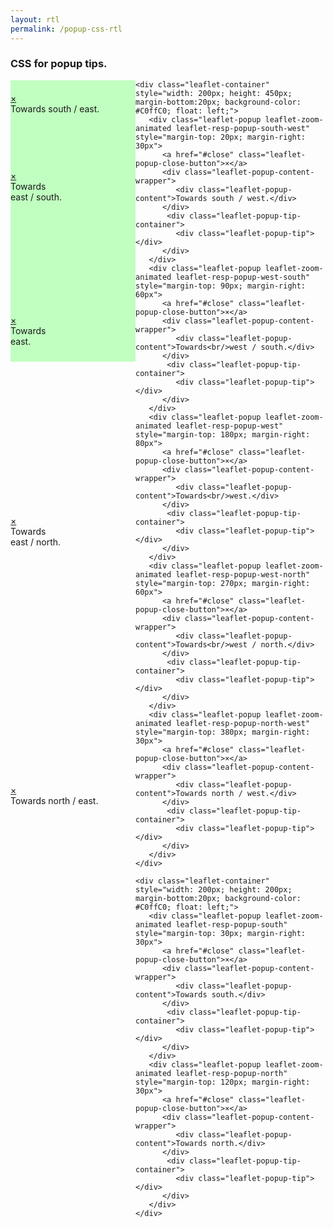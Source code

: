 ```yaml
---
layout: rtl
permalink: /popup-css-rtl
---
```



<div class="callout secondary" style="margin-top: 20px">
<h3>CSS for popup tips.</h3>
</div>

<div>
    <div class="leaflet-container" style="width: 200px; height: 450px; margin-bottom:20px; background-color: #C0ffC0; float: left;">       
       <div class="leaflet-popup leaflet-zoom-animated leaflet-resp-popup-south-east" style="margin-top: 20px; margin-right: 20px">
          <a href="#close" class="leaflet-popup-close-button">×</a>
          <div class="leaflet-popup-content-wrapper">
             <div class="leaflet-popup-content">Towards south / east.</div>
          </div>
           <div class="leaflet-popup-tip-container">
             <div class="leaflet-popup-tip"></div>
          </div>
       </div>
       <div class="leaflet-popup leaflet-zoom-animated leaflet-resp-popup-east-south" style="margin-top: 90px; margin-right: 30px">
          <a href="#close" class="leaflet-popup-close-button">×</a>
          <div class="leaflet-popup-content-wrapper">
             <div class="leaflet-popup-content">Towards<br/>east / south.</div>
          </div>
           <div class="leaflet-popup-tip-container">
             <div class="leaflet-popup-tip"></div>
          </div>
       </div>
       <div class="leaflet-popup leaflet-zoom-animated leaflet-resp-popup-east" style="margin-top: 180px; margin-right: 30px">
          <a href="#close" class="leaflet-popup-close-button">×</a>
          <div class="leaflet-popup-content-wrapper">
             <div class="leaflet-popup-content">Towards<br/>east.</div>
          </div>
           <div class="leaflet-popup-tip-container">
             <div class="leaflet-popup-tip"></div>
          </div>
       </div>
       <div class="leaflet-popup leaflet-zoom-animated leaflet-resp-popup-east-north" style="margin-top: 270px; margin-right: 30px">
          <a href="#close" class="leaflet-popup-close-button">×</a>
          <div class="leaflet-popup-content-wrapper">
             <div class="leaflet-popup-content">Towards<br/>east / north.</div>
          </div>
           <div class="leaflet-popup-tip-container">
             <div class="leaflet-popup-tip"></div>
          </div>
       </div>
       <div class="leaflet-popup leaflet-zoom-animated leaflet-resp-popup-north-east" style="margin-top: 380px; margin-right: 20px">
          <a href="#close" class="leaflet-popup-close-button">×</a>
          <div class="leaflet-popup-content-wrapper">
             <div class="leaflet-popup-content">Towards north / east.</div>
          </div>
           <div class="leaflet-popup-tip-container">
             <div class="leaflet-popup-tip"></div>
          </div>
       </div>
    </div> 
    
    <div class="leaflet-container" style="width: 200px; height: 450px; margin-bottom:20px; background-color: #C0ffC0; float: left;">
       <div class="leaflet-popup leaflet-zoom-animated leaflet-resp-popup-south-west" style="margin-top: 20px; margin-right: 30px">
          <a href="#close" class="leaflet-popup-close-button">×</a>
          <div class="leaflet-popup-content-wrapper">
             <div class="leaflet-popup-content">Towards south / west.</div>
          </div>
           <div class="leaflet-popup-tip-container">
             <div class="leaflet-popup-tip"></div>
          </div>
       </div>
       <div class="leaflet-popup leaflet-zoom-animated leaflet-resp-popup-west-south" style="margin-top: 90px; margin-right: 60px">
          <a href="#close" class="leaflet-popup-close-button">×</a>
          <div class="leaflet-popup-content-wrapper">
             <div class="leaflet-popup-content">Towards<br/>west / south.</div>
          </div>
           <div class="leaflet-popup-tip-container">
             <div class="leaflet-popup-tip"></div>
          </div>
       </div>
       <div class="leaflet-popup leaflet-zoom-animated leaflet-resp-popup-west" style="margin-top: 180px; margin-right: 80px">
          <a href="#close" class="leaflet-popup-close-button">×</a>
          <div class="leaflet-popup-content-wrapper">
             <div class="leaflet-popup-content">Towards<br/>west.</div>
          </div>
           <div class="leaflet-popup-tip-container">
             <div class="leaflet-popup-tip"></div>
          </div>
       </div>
       <div class="leaflet-popup leaflet-zoom-animated leaflet-resp-popup-west-north" style="margin-top: 270px; margin-right: 60px">
          <a href="#close" class="leaflet-popup-close-button">×</a>
          <div class="leaflet-popup-content-wrapper">
             <div class="leaflet-popup-content">Towards<br/>west / north.</div>
          </div>
           <div class="leaflet-popup-tip-container">
             <div class="leaflet-popup-tip"></div>
          </div>
       </div>
       <div class="leaflet-popup leaflet-zoom-animated leaflet-resp-popup-north-west" style="margin-top: 380px; margin-right: 30px">
          <a href="#close" class="leaflet-popup-close-button">×</a>
          <div class="leaflet-popup-content-wrapper">
             <div class="leaflet-popup-content">Towards north / west.</div>
          </div>
           <div class="leaflet-popup-tip-container">
             <div class="leaflet-popup-tip"></div>
          </div>
       </div>      
    </div> 

    <div class="leaflet-container" style="width: 200px; height: 200px; margin-bottom:20px; background-color: #C0ffC0; float: left;">
       <div class="leaflet-popup leaflet-zoom-animated leaflet-resp-popup-south" style="margin-top: 30px; margin-right: 30px">
          <a href="#close" class="leaflet-popup-close-button">×</a>
          <div class="leaflet-popup-content-wrapper">
             <div class="leaflet-popup-content">Towards south.</div>
          </div>
           <div class="leaflet-popup-tip-container">
             <div class="leaflet-popup-tip"></div>
          </div>
       </div>       
       <div class="leaflet-popup leaflet-zoom-animated leaflet-resp-popup-north" style="margin-top: 120px; margin-right: 30px">
          <a href="#close" class="leaflet-popup-close-button">×</a>
          <div class="leaflet-popup-content-wrapper">
             <div class="leaflet-popup-content">Towards north.</div>
          </div>
           <div class="leaflet-popup-tip-container">
             <div class="leaflet-popup-tip"></div>
          </div>
       </div>
    </div> 

</div>